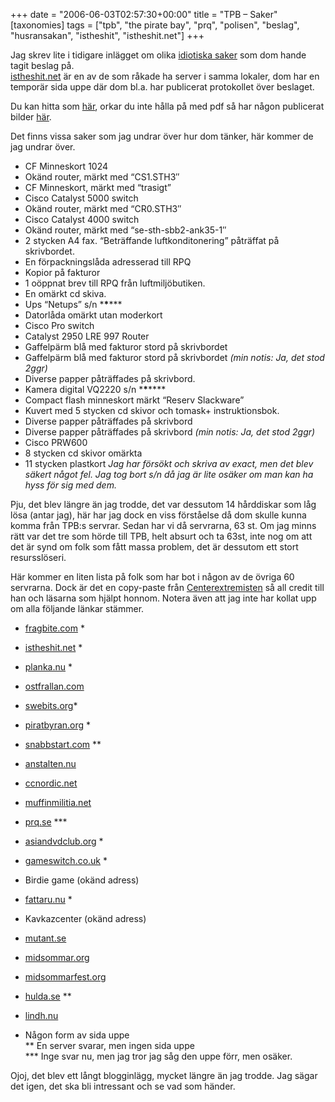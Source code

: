 +++
date = "2006-06-03T02:57:30+00:00"
title = "TPB &#8211; Saker"
[taxonomies]
tags = ["tpb", "the pirate bay", "prq", "polisen", "beslag", "husransakan", "istheshit", "istheshit.net"]
+++

Jag skrev lite i tidigare inlägget om olika [idiotiska saker][1] som dom hande tagit beslag på.  
[istheshit.net][2] är en av de som råkade ha server i samma lokaler, dom har en temporär sida uppe där dom bl.a. har publicerat protokollet över beslaget.

Du kan hitta som [här][3], orkar du inte hålla på med pdf så har någon publicerat bilder [här][4].

Det finns vissa saker som jag undrar över hur dom tänker, här kommer de jag undrar över.

*   CF Minneskort 1024
*   Okänd router, märkt med &#8220;CS1.STH3&#8243;
*   CF Minneskort, märkt med &#8220;trasigt&#8221;
*   Cisco Catalyst 5000 switch
*   Okänd router, märkt med &#8220;CR0.STH3&#8243;
*   Cisco Catalyst 4000 switch
*   Okänd router, märkt med &#8220;se-sth-sbb2-ank35-1&#8243;
*   2 stycken A4 fax. &#8220;Beträffande luftkonditonering&#8221; påträffat på skrivbordet.
*   En förpackningslåda adresserad till RPQ
*   Kopior på fakturor
*   1 oöppnat brev till RPQ från luftmiljöbutiken.
*   En omärkt cd skiva.
*   Ups &#8220;Netups&#8221; s/n \***\***\***
*   Datorlåda omärkt utan moderkort
*   Cisco Pro switch
*   Catalyst 2950 LRE 997 Router
*   Gaffelpärm blå med fakturor stord på skrivbordet
*   Gaffelpärm blå med fakturor stord på skrivbordet *(min notis: Ja, det stod 2ggr)*
*   Diverse papper påträffades på skrivbord.
*   Kamera digital VQ2220 s/n \***\***\****
*   Compact flash minneskort märkt &#8220;Reserv Slackware&#8221;
*   Kuvert med 5 stycken cd skivor och tomask+ instruktionsbok.
*   Diverse papper påträffades på skrivbord
*   Diverse papper påträffades på skrivbord *(min notis: Ja, det stod 2ggr)*
*   Cisco PRW600
*   8 stycken cd skivor omärkta
*   11 stycken plastkort
*Jag har försökt och skriva av exact, men det blev säkert något fel. Jag tog bort s/n då jag är lite osäker om man kan ha hyss för sig med dem.*

Pju, det blev längre än jag trodde, det var dessutom 14 hårddiskar som låg lösa (antar jag), här har jag dock en viss förståelse då dom skulle kunna komma från TPB:s servrar. Sedan har vi då servrarna, 63 st. Om jag minns rätt var det tre som hörde till TPB, helt absurt och ta 63st, inte nog om att det är synd om folk som fått massa problem, det är dessutom ett stort resursslöseri.

Här kommer en liten lista på folk som har bot i någon av de övriga 60 servrarna. Dock är det en copy-paste från [Centerextremisten][5] så all credit till han och läsarna som hjälpt honnom. Notera även att jag inte har kollat upp om alla följande länkar stämmer.

*   [fragbite.com][6] *
*   [istheshit.net][7] *
*   [planka.nu][8] *
*   [ostfrallan.com][9]
*   [swebits.org][10]* 
*   [piratbyran.org][11] *
*   [snabbstart.com][12] **
*   [anstalten.nu][13]
*   [ccnordic.net][14]
*   [muffinmilitia.net][15]
*   [prq.se][16] \***
*   [asiandvdclub.org][17] *
*   [gameswitch.co.uk][18] *
*   Birdie game (okänd adress)
*   [fattaru.nu][19] *
*   Kavkazcenter (okänd adress)
*   [mutant.se][20]
*   [midsommar.org][21]
*   [midsommarfest.org][22]
*   [hulda.se][23] **
*   [lindh.nu][24]

* Någon form av sida uppe  
** En server svarar, men ingen sida uppe  
\*** Inge svar nu, men jag tror jag såg den uppe förr, men osäker.

Ojoj, det blev ett långt blogginlägg, mycket längre än jag trodde. Jag sägar det igen, det ska bli intressant och se vad som händer.



<small></small>

 [1]: http://blogg.enesge.eu/?p=68
 [2]: http://www.istheshit.net/
 [3]: https://web.archive.org/web/20060830234307/http://www.hayon.org/pdf/README.txt
 [4]: http://www.flickr.com/photos/19502181@N00/
 [5]: http://erikhultgren.blogspot.com/2006/05/de-som-inte-hade-med-piratebay-att-gra.html
 [6]: http://www.fragbite.com
 [7]: http://www.istheshit.net
 [8]: https://web.archive.org/web/20060610191126/http://planka.nu/
 [9]: http://www.ostfrallan.com
 [10]: http://www.swebits.org
 [11]: http://www.piratbyran.org
 [12]: https://web.archive.org/web/20060605211032/http://www.snabbstart.com/
 [13]: http://www.anstalten.nu
 [14]: https://web.archive.org/web/20060619211334/http://www.ccnordic.net/
 [15]: https://web.archive.org/web/20060406083059/http://www.muffinmilitia.net/
 [16]: http://www.prq.se
 [17]: http://www.asiandvdclub.org
 [18]: https://web.archive.org/web/20060420025912/http://www.gameswitch.co.uk/
 [19]: http://www.fattaru.nu
 [20]: http://www.mutant.se
 [21]: http://www.midsommar.org
 [22]: http://www.midsommarfest.org
 [23]: http://www.hulda.se
 [24]: http://www.lindh.nu
